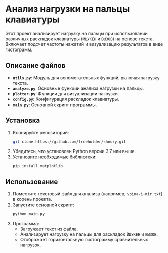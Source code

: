 # Анализ нагрузки на пальцы клавиатуры

Этот проект анализирует нагрузку на пальцы при использовании различных раскладок клавиатуры (`ЙЦУКЕН` и `ВЫЗОВ`) на основе текста. Включает подсчет частоты нажатий и визуализацию результатов в виде гистограмм.

## Описание файлов

- **`utils.py`**: Модуль для вспомогательных функций, включая загрузку текста.
- **`analyze.py`**: Основные функции анализа нагрузки на пальцы.
- **`plotter.py`**: Функции для визуализации нагрузки.
- **`config.py`**: Конфигурация раскладок клавиатуры.
- **`main.py`**: Основной скрипт программы.

## Установка

1. Клонируйте репозиторий:
    ```bash
    git clone https://github.com/freeholder/shnury.git
    ```
2. Убедитесь, что установлен Python версии 3.7 или выше.
3. Установите необходимые библиотеки:
    ```bash
    pip install matplotlib
    ```

## Использование

1. Поместите текстовый файл для анализа (например, `voina-i-mir.txt`) в корень проекта.
2. Запустите основной скрипт:
    ```bash
    python main.py
    ```
3. Программа:
   - Загружает текст из файла.
   - Анализирует нагрузку на пальцы для раскладок `ЙЦУКЕН` и `ВЫЗОВ`.
   - Отображает горизонтальную гистограмму сравнительных нагрузок.

